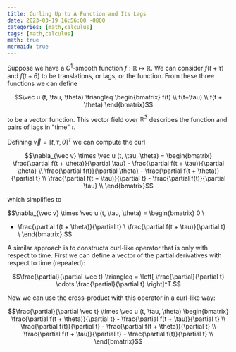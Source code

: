 ```yaml
---
title: Curling Up to A Function and Its Lags
date: 2023-03-19 16:56:00 -0800
categories: [math,calculus]
tags: [math,calculus]
math: true
mermaid: true
---
```


Suppose we have a $C^1$-smooth function $f : \mathbb{R} \mapsto \mathbb{R}$. We can consider $f(t+ \tau)$ and $f(t+\theta)$ to be translations, or lags, or the function. From these three functions we can define

$$\vec u (t, \tau, \theta) \triangleq \begin{bmatrix}
    f(t) \\
    f(t+\tau) \\
    f(t + \theta) 
\end{bmatrix}$$

to be a vector function. This vector field over $\mathbb{R}^3$ describes the function and pairs of lags in "time" $t$.

Defining $\vec v = [t, \tau, \theta]^T$ we can compute the curl

$$\nabla_{\vec v} \times \vec u (t, \tau, \theta) = \begin{bmatrix}
    \frac{\partial f(t + \theta)}{\partial \tau} - \frac{\partial f(t + \tau)}{\partial \theta} \\
    \frac{\partial f(t)}{\partial \theta} - \frac{\partial f(t + \theta)}{\partial t} \\
    \frac{\partial f(t + \tau)}{\partial t} - \frac{\partial f(t)}{\partial \tau} \\
\end{bmatrix}$$

which simplifies to 

$$\nabla_{\vec v} \times \vec u (t, \tau, \theta) = \begin{bmatrix}
    0 \\
   - \frac{\partial f(t + \theta)}{\partial t} \\
    \frac{\partial f(t + \tau)}{\partial t} \\
\end{bmatrix}.$$

A similar approach is to constructa curl-like operator that is only with respect to time. First we can define a vector of the partial derivatives with respect to time (repeated):

$$\frac{\partial}{\partial \vec t} \triangleq = \left[ \frac{\partial}{\partial t} \cdots  \frac{\partial}{\partial t} \right]^T.$$

Now we can use the cross-product with this operator in a curl-like way:

$$\frac{\partial}{\partial \vec t} \times \vec u (t, \tau, \theta) \begin{bmatrix}
    \frac{\partial f(t + \theta)}{\partial t} - \frac{\partial f(t + \tau)}{\partial t} \\
    \frac{\partial f(t)}{\partial t} - \frac{\partial f(t + \theta)}{\partial t} \\
    \frac{\partial f(t + \tau)}{\partial t} - \frac{\partial f(t)}{\partial t} \\
\end{bmatrix}$$
